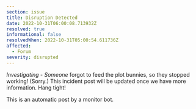 ```yaml
---
section: issue
title: Disruption Detected
date: 2022-10-31T06:00:08.713932Z
resolved: true
informational: false
resolvedWhen: 2022-10-31T05:00:54.611736Z
affected:
  - Forum
severity: disrupted
---
```

*Investigating* - _Someone_ forgot to feed the plot bunnies, so they stopped working! (Sorry.) This incident post will be updated once we have more information. Hang tight!

This is an automatic post by a monitor bot.
        